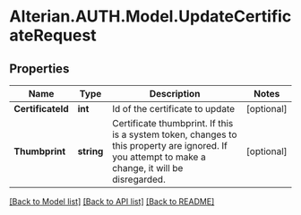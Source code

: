 # Alterian.AUTH.Model.UpdateCertificateRequest

## Properties

Name | Type | Description | Notes
------------ | ------------- | ------------- | -------------
**CertificateId** | **int** | Id of the certificate to update | [optional] 
**Thumbprint** | **string** | Certificate thumbprint.  If this is a system token, changes to this property are ignored.  If you attempt to make a change, it will be disregarded. | [optional] 

[[Back to Model list]](../README.md#documentation-for-models) [[Back to API list]](../README.md#documentation-for-api-endpoints) [[Back to README]](../README.md)


